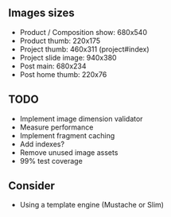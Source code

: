 Images sizes
------------------
* Product / Composition show:  680x540
* Product thumb: 220x175
* Project thumb: 460x311 (project#index)
* Project slide image: 940x380
* Post main: 680x234
* Post home thumb: 220x76

TODO
------------------------
* Implement image dimension validator
* Measure performance
* Implement fragment caching
* Add indexes?
* Remove unused image assets
* 99% test coverage

Consider
--------------------
* Using a template engine (Mustache or Slim)